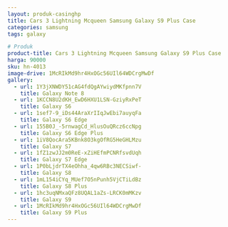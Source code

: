 ```yaml
---
layout: produk-casinghp
title: Cars 3 Lightning Mcqueen Samsung Galaxy S9 Plus Case
categories: samsung
tags: galaxy

# Produk
product-title: Cars 3 Lightning Mcqueen Samsung Galaxy S9 Plus Case
harga: 90000
sku: hn-4013
image-drive: 1McRIkMd9hr4HxOGc56UIl64WDCrgMwDf
gallery:
  - url: 1Y3jXNWDY51cAG4fdQgAYwiydMKfpnn7V
    title: Galaxy Note 8
  - url: 1KCCN8U2dKH_EwD6HXU1LSN-GziyRxPeT
    title: Galaxy S6
  - url: 1sef7-9_iDs44AraXrIIqJwEbi7auyqFa
    title: Galaxy S6 Edge
  - url: 155B0J_-5rnwagCd_HlusOuQRcz6ccNpg
    title: Galaxy S6 Edge Plus
  - url: 1iV8QocAra5KBnk8O3kgOfRG5HeGHLMzu
    title: Galaxy S7
  - url: 1fZ1zwJJ2m0ReE-xZiHEfmPCNRfsvdUqh
    title: Galaxy S7 Edge
  - url: 1P0bLjdrTX4eOhha_4qw6RBc3NECSiwf-
    title: Galaxy S8
  - url: 1mL154iCYq_MUef7O5nPunh5VjCTiLdBz
    title: Galaxy S8 Plus
  - url: 1hc3uqNMxaQFz8UQAL1aZs-LRCK0mMKzv
    title: Galaxy S9
  - url: 1McRIkMd9hr4HxOGc56UIl64WDCrgMwDf
    title: Galaxy S9 Plus
---
```

